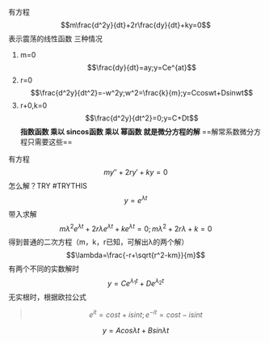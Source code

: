 有方程
$$m\frac{d^2y}{dt}+2r\frac{dy}{dt}+ky=0$$
表示震荡的线性函数
三种情况
1. m=0
$$\frac{dy}{dt}=ay;y=Ce^{at}$$
2. r=0
$$\frac{d^2y}{dt^2}=-w^2y;w^2=\frac{k}{m};y=Ccoswt+Dsinwt$$
3. r+0,k=0
$$\frac{d^2y}{dt^2}=0;y=C+Dt$$
**指数函数  乘以  sincos函数 乘以 幂函数 就是微分方程的解**
==解常系数微分方程只需要这些==

有方程
$$my''+2ry'+ky=0$$
怎么解？TRY 
#TRYTHIS
$$y=e^{\lambda t}$$
带入求解
$$m\lambda^2e^{\lambda t}+2r\lambda e^{\lambda t}+ke^{\lambda t}=0;m\lambda^2+2r\lambda+k=0$$
得到普通的二次方程（m，k，r已知，可解出λ的两个解）
$$\lambda=\frac{-r+\sqrt{r^2-km}}{m}$$
有两个不同的实数解时
$$y=Ce^{\lambda_1t}+De^{\lambda_2t}$$
无实根时，根据欧拉公式
>$$e^{it}=cost+isint;e^{-it}=cost-isint$$

$$y=Acos\lambda t+Bsin\lambda t$$